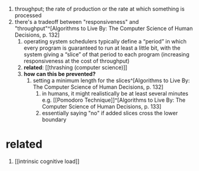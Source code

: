 1. throughput; the rate of production or the rate at which something is processed
2. there's a tradeoff between "responsiveness" and "throughput"^[Algorithms to Live By: The Computer Science of Human Decisions, p. 132]
	1. operating system schedulers typically define a “period” in which every program is guaranteed to run at least a little bit, with the system giving a “slice” of that period to each program (increasing responsiveness at the cost of throughput)
	2. **related**: [[thrashing (computer science)]]
	3. **how can this be prevented?**
		1. setting a minimum length for the slices^[Algorithms to Live By: The Computer Science of Human Decisions, p. 132]
			1. in humans, it might realistically be at least several minutes e.g. [[Pomodoro Technique]]^[Algorithms to Live By: The Computer Science of Human Decisions, p. 133]
			2. essentially saying "no" if added slices cross the lower boundary

# related
1. [[intrinsic cognitive load]]
